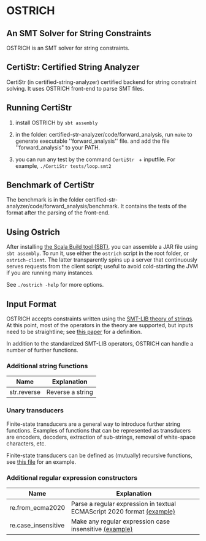 # OSTRICH
## An SMT Solver for String Constraints

OSTRICH is an SMT solver for string constraints.


## CertiStr: Certified String Analyzer

CertiStr (in certified-string-analyzer) certified backend for string constraint solving.
It uses OSTRICH front-end to parse SMT files.


## Running CertiStr

1. install OSTRICH by ``sbt assembly``

2. in the folder: certified-str-analyzer/code/forward_analysis,
    run ``make`` to generate executable ''forward_analysis'' file.
	and add the file ''forward_analysis" to your PATH.
	
3. you can run any test by the command ``CertiStr `` + inputfile.
    For example, ``./CertiStr tests/loop.smt2``
    
## Benchmark of CertiStr

The benchmark is in the folder certified-str-analyzer/code/forward_analysis/benchmark.
It contains the tests of the format after the parsing of the front-end.

## Using Ostrich

After installing [the Scala Build tool (SBT)](https://www.scala-sbt.org/), you can assemble a JAR file using `sbt assembly`. To run it, use either the `ostrich` script in the root folder, or `ostrich-client`. The latter transparently spins up a server that continuously serves requests from the client script; useful to avoid cold-starting the JVM if you are running many instances.

See `./ostrich -help` for more options.

## Input Format

OSTRICH accepts constraints written using the [SMT-LIB theory of strings](http://smtlib.cs.uiowa.edu/theories-UnicodeStrings.shtml). At this point, most of the operators in the theory are supported, but inputs need to be straightline; see [this paper](https://dblp.uni-trier.de/rec/journals/pacmpl/ChenHLRW19.html?view=bibtex) for a definition.

In addition to the standardized SMT-LIB operators, OSTRICH can handle a number of further functions.

### Additional string functions

| Name        | Explanation      |
|-------------|------------------|
| str.reverse | Reverse a string |

### Unary transducers

Finite-state transducers are a general way to introduce further string functions. Examples of functions that can be represented as transducers are encoders, decoders, extraction of sub-strings, removal of white-space characters, etc.

Finite-state transducers can be defined as (mutually) recursive functions, see [this file](../master/tests/transducer1.smt2) for an example.

### Additional regular expression constructors

| Name        | Explanation      |
|-------------|------------------|
| re.from_ecma2020 | Parse a regular expression in textual ECMAScript 2020 format [(example)](../master/tests/parse-ecma-cases.smt2) |
| re.case_insensitive | Make any regular expression case insensitive [(example)](../master/tests/case-insensitive.smt2) |


